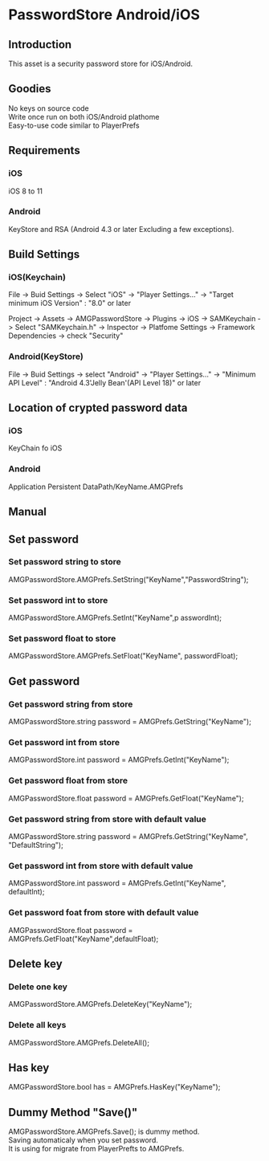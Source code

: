 # PasswordStore Android/iOS

## Introduction
This asset is a security password store for iOS/Android.
## Goodies
No keys on source code  
Write once run on both iOS/Android plathome  
Easy-to-use code similar to PlayerPrefs  
  
## Requirements
### iOS
iOS 8 to 11
### Android
KeyStore and RSA (Android 4.3 or later Excluding a few exceptions).

## Build Settings
### iOS(Keychain)
File -> Buid Settings -> Select "iOS" -> "Player Settings..." -> "Target minimum iOS Version" : "8.0" or later

Project -> Assets -> AMGPasswordStore -> Plugins -> iOS -> SAMKeychain -> Select "SAMKeychain.h" -> Inspector  -> Platfome Settings -> Framework Dependencies -> check "Security"

### Android(KeyStore)
File -> Buid Settings -> select "Android" -> "Player Settings..." -> "Minimum API Level" : "Android 4.3'Jelly Bean'(API Level 18)" or later 

## Location of crypted password data
### iOS
KeyChain fo iOS
### Android
Application Persistent DataPath/KeyName.AMGPrefs

## Manual
## Set password
### Set password string to store
AMGPasswordStore.AMGPrefs.SetString("KeyName","PasswordString");

### Set password int to store
AMGPasswordStore.AMGPrefs.SetInt("KeyName",p asswordInt);

### Set password float to store
AMGPasswordStore.AMGPrefs.SetFloat("KeyName", passwordFloat);

## Get password
### Get password string from store
AMGPasswordStore.string password = AMGPrefs.GetString("KeyName");

### Get password int from store
AMGPasswordStore.int password = AMGPrefs.GetInt("KeyName");

### Get password float from store
AMGPasswordStore.float password = AMGPrefs.GetFloat("KeyName");

### Get password string from store with default value
AMGPasswordStore.string password = AMGPrefs.GetString("KeyName", "DefaultString");

### Get password int from store with default value
AMGPasswordStore.int password = AMGPrefs.GetInt("KeyName", defaultInt);

### Get password foat from store with default value
AMGPasswordStore.float password = AMGPrefs.GetFloat("KeyName",defaultFloat);

## Delete key
### Delete one key
AMGPasswordStore.AMGPrefs.DeleteKey("KeyName");

### Delete all keys
AMGPasswordStore.AMGPrefs.DeleteAll();

## Has key
AMGPasswordStore.bool has = AMGPrefs.HasKey("KeyName");

## Dummy Method "Save()"
AMGPasswordStore.AMGPrefs.Save(); is dummy method.  
Saving automaticaly when you set password.  
It is using for migrate from PlayerPrefts to AMGPrefs.  


